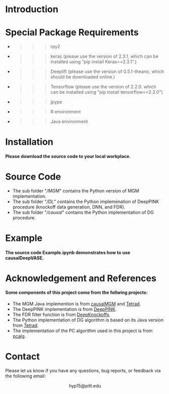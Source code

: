 
# Introduction

#### 

# Special Package Requirements

- >>>rpy2
- >>>keras (please use the version of 2.3.1, which can be installed using "pip install Keras==2.3.1".)
- >>>Deeplift (please use the version of 0.5.1-theano, which should be downloaded online.)
- >>>Tensorflow (please use the version of 2.2.0. which can be installed using "pip install tensorflow==2.2.0")
- >>>jpype
- >>>R environment
- >>>Java environment

# Installation

#### Please download the source code to your local workplace.

# Source Code 

- The sub folder "*/MGM*" contains the Python version of MGM implementation.
- The sub folder "*/DL*" contains the Python implemenation of DeepPINK procedure (knockoff data generation, DNN, and FDR).
- The sub folder "*/causal*" contains the Python implementation of DG procedure.

# Example

#### The source code Example.ipynb demonstrates how to use causalDeepVASE.

# Acknowledgement and References

#### Some components of this project come from the follwing projects:
- The MGM Java implemention is from [causalMGM](https://github.com/benoslab/causalMGM) and [Tetrad](https://www.ccd.pitt.edu).
- The DeepPINK implementation is from [DeepPINK](https://github.com/younglululu/DeepPINK).
- The FDR filter function is from [DeepKnockoffs](https://github.com/msesia/deepknockoffs).
- The Python implementation of DG algorithm is based on its Java version from [Tetrad](https://www.ccd.pitt.edu).
- The implementation of the PC algorithm used in this project is from [pcalg](https://github.com/keiichishima/pcalg).

# Contact
Please let us know if you have any questions, bug reports, or feedback via the following email:
<p align="center">
    hyp15@pitt.edu
</p>
    

